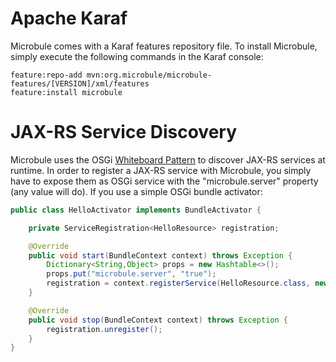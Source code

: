 # Apache Karaf

Microbule comes with a Karaf features repository file.  To install Microbule, simply execute the following commands in the Karaf console:

```
feature:repo-add mvn:org.microbule/microbule-features/[VERSION]/xml/features
feature:install microbule
```

# JAX-RS Service Discovery

Microbule uses the OSGi [Whiteboard Pattern](http://enroute.osgi.org/doc/218-patterns.html) to discover JAX-RS services at runtime.  In order to register a JAX-RS service with Microbule, you simply have to expose them as OSGi service with the "microbule.server" property (any value will do).  If you use a simple OSGi bundle activator:

```java
public class HelloActivator implements BundleActivator {

    private ServiceRegistration<HelloResource> registration;

    @Override
    public void start(BundleContext context) throws Exception {
        Dictionary<String,Object> props = new Hashtable<>();
        props.put("microbule.server", "true");
        registration = context.registerService(HelloResource.class, new DefaultHelloResource(), props);
    }

    @Override
    public void stop(BundleContext context) throws Exception {
        registration.unregister();
    }
}
```
